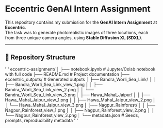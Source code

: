 # Eccentric GenAI Intern Assignment

This repository contains my submission for the **GenAI Intern Assignment** at **Eccentric**.  
The task was to generate photorealistic images of three locations, each from three unique camera angles, using **Stable Diffusion XL (SDXL)**.

---

## 📂 Repository Structure

''' eccentric-assignment/
│
├── notebook.ipynb # Jupyter/Colab notebook with full code
├── README.md # Project documentation
├── eccentric_outputs/ # Generated outputs
│ ├── Bandra_Worli_Sea_Link/
│ │ ├── Bandra_Worli_Sea_Link_view_1.png
│ │ ├── Bandra_Worli_Sea_Link_view_2.png
│ │ └── Bandra_Worli_Sea_Link_view_3.png
│ ├── Hawa_Mahal_Jaipur/
│ │ ├── Hawa_Mahal_Jaipur_view_1.png
│ │ ├── Hawa_Mahal_Jaipur_view_2.png
│ │ └── Hawa_Mahal_Jaipur_view_3.png
│ ├── Nagpur_Rainforest/
│ │ ├── Nagpur_Rainforest_view_1.png
│ │ ├── Nagpur_Rainforest_view_2.png
│ │ └── Nagpur_Rainforest_view_3.png
│ └── metadata.json # Seeds, prompts, reproducibility metadata '''
